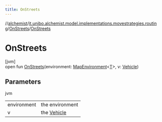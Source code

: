 ```yaml
---
title: OnStreets
---
```

//[alchemist](../../../index.html)/[it.unibo.alchemist.model.implementations.movestrategies.routing](../index.html)/[OnStreets](index.html)/[OnStreets](-on-streets.html)



# OnStreets



[jvm]\
open fun [OnStreets](-on-streets.html)(environment: [MapEnvironment](../../it.unibo.alchemist.model.interfaces/-map-environment/index.html)<[T](https://docs.oracle.com/javase/8/docs/api/java/lang/Iterable.html)>, v: [Vehicle](../../it.unibo.alchemist.model.interfaces/-vehicle/index.html))



## Parameters


jvm

| | |
|---|---|
| environment | the environment |
| v | the [Vehicle](../../it.unibo.alchemist.model.interfaces/-vehicle/index.html) |




